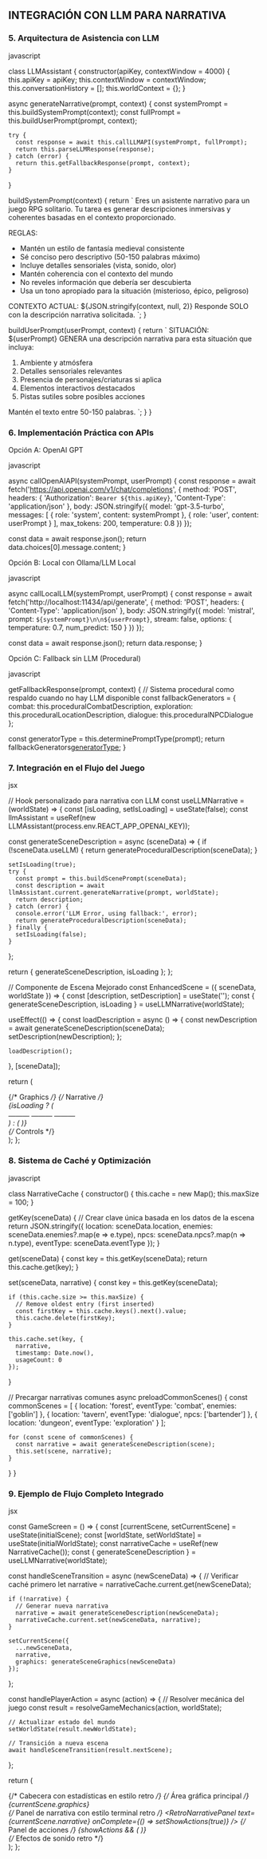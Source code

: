 INTEGRACIÓN CON LLM PARA NARRATIVA
----------------------------------

### 5\. Arquitectura de Asistencia con LLM

javascript

class LLMAssistant {
  constructor(apiKey, contextWindow = 4000) {
    this.apiKey = apiKey;
    this.contextWindow = contextWindow;
    this.conversationHistory = [];
    this.worldContext = {};
  }

  async generateNarrative(prompt, context) {
    const systemPrompt = this.buildSystemPrompt(context);
    const fullPrompt = this.buildUserPrompt(prompt, context);

    try {
      const response = await this.callLLMAPI(systemPrompt, fullPrompt);
      return this.parseLLMResponse(response);
    } catch (error) {
      return this.getFallbackResponse(prompt, context);
    }
  }

  buildSystemPrompt(context) {
    return ` Eres un asistente narrativo para un juego RPG solitario. Tu tarea es generar descripciones inmersivas y coherentes basadas en el contexto proporcionado.

REGLAS:
- Mantén un estilo de fantasía medieval consistente
- Sé conciso pero descriptivo (50-150 palabras máximo)
- Incluye detalles sensoriales (vista, sonido, olor)
- Mantén coherencia con el contexto del mundo
- No reveles información que debería ser descubierta
- Usa un tono apropiado para la situación (misterioso, épico, peligroso)

CONTEXTO ACTUAL: ${JSON.stringify(context, null, 2)} Responde SOLO con la descripción narrativa solicitada. `;
  }

  buildUserPrompt(userPrompt, context) {
    return ` SITUACIÓN: ${userPrompt} GENERA una descripción narrativa para esta situación que incluya:
1. Ambiente y atmósfera
2. Detalles sensoriales relevantes
3. Presencia de personajes/criaturas si aplica
4. Elementos interactivos destacados
5. Pistas sutiles sobre posibles acciones

Mantén el texto entre 50-150 palabras. `;
  }
}

### 6\. Implementación Práctica con APIs

Opción A: OpenAI GPT

javascript

async callOpenAIAPI(systemPrompt, userPrompt) {
  const response = await fetch('https://api.openai.com/v1/chat/completions', {
    method: 'POST',
    headers: {
      'Authorization': `Bearer ${this.apiKey}`,
      'Content-Type': 'application/json'
    },
    body: JSON.stringify({
      model: 'gpt-3.5-turbo',
      messages: [
        { role: 'system', content: systemPrompt },
        { role: 'user', content: userPrompt }
      ],
      max_tokens: 200,
      temperature: 0.8
    })
  });

  const data = await response.json();
  return data.choices[0].message.content;
}

Opción B: Local con Ollama/LLM Local

javascript

async callLocalLLM(systemPrompt, userPrompt) {
  const response = await fetch('http://localhost:11434/api/generate', {
    method: 'POST',
    headers: {
      'Content-Type': 'application/json'
    },
    body: JSON.stringify({
      model: 'mistral',
      prompt: `${systemPrompt}\n\n${userPrompt}`,
      stream: false,
      options: {
        temperature: 0.7,
        num_predict: 150
      }
    })
  });

  const data = await response.json();
  return data.response;
}

Opción C: Fallback sin LLM (Procedural)

javascript

getFallbackResponse(prompt, context) {
  // Sistema procedural como respaldo cuando no hay LLM disponible
  const fallbackGenerators = {
    combat: this.proceduralCombatDescription,
    exploration: this.proceduralLocationDescription,
    dialogue: this.proceduralNPCDialogue
  };

  const generatorType = this.determinePromptType(prompt);
  return fallbackGenerators[generatorType](context);
}

### 7\. Integración en el Flujo del Juego

jsx

// Hook personalizado para narrativa con LLM
const useLLMNarrative = (worldState) => {
  const [isLoading, setIsLoading] = useState(false);
  const llmAssistant = useRef(new LLMAssistant(process.env.REACT_APP_OPENAI_KEY));

  const generateSceneDescription = async (sceneData) => {
    if (!sceneData.useLLM) {
      return generateProceduralDescription(sceneData);
    }

    setIsLoading(true);
    try {
      const prompt = this.buildScenePrompt(sceneData);
      const description = await llmAssistant.current.generateNarrative(prompt, worldState);
      return description;
    } catch (error) {
      console.error('LLM Error, using fallback:', error);
      return generateProceduralDescription(sceneData);
    } finally {
      setIsLoading(false);
    }
  };

  return { generateSceneDescription, isLoading };
};

// Componente de Escena Mejorado
const EnhancedScene = ({ sceneData, worldState }) => {
  const [description, setDescription] = useState('');
  const { generateSceneDescription, isLoading } = useLLMNarrative(worldState);

  useEffect(() => {
    const loadDescription = async () => {
      const newDescription = await generateSceneDescription(sceneData);
      setDescription(newDescription);
    };

    loadDescription();
  }, [sceneData]);

  return (
    <div className="game-scene">  {/* Graphics */}  <RetroSceneGraphics
        location={sceneData.location}
        characters={sceneData.characters}
        enemies={sceneData.enemies}
      />  {/* Narrative */}  <div className="narrative-panel">  {isLoading ? (
          <div className="loading-pulse">⎼⎼⎼ ⎼⎼⎼ ⎼⎼⎼</div>
        ) : (
          <TypewriterText text={description} speed={20} />
        )}  </div>  {/* Controls */}  <SceneControls
        availableActions={sceneData.actions}
        onActionSelected={handleAction}
      />  </div>
  );
};

### 8\. Sistema de Caché y Optimización

javascript

class NarrativeCache {
  constructor() {
    this.cache = new Map();
    this.maxSize = 100;
  }

  getKey(sceneData) {
    // Crear clave única basada en los datos de la escena
    return JSON.stringify({
      location: sceneData.location,
      enemies: sceneData.enemies?.map(e => e.type),
      npcs: sceneData.npcs?.map(n => n.type),
      eventType: sceneData.eventType
    });
  }

  get(sceneData) {
    const key = this.getKey(sceneData);
    return this.cache.get(key);
  }

  set(sceneData, narrative) {
    const key = this.getKey(sceneData);

    if (this.cache.size >= this.maxSize) {
      // Remove oldest entry (first inserted)
      const firstKey = this.cache.keys().next().value;
      this.cache.delete(firstKey);
    }

    this.cache.set(key, {
      narrative,
      timestamp: Date.now(),
      usageCount: 0
    });
  }

  // Precargar narrativas comunes
  async preloadCommonScenes() {
    const commonScenes = [
      { location: 'forest', eventType: 'combat', enemies: ['goblin'] },
      { location: 'tavern', eventType: 'dialogue', npcs: ['bartender'] },
      { location: 'dungeon', eventType: 'exploration' }
    ];

    for (const scene of commonScenes) {
      const narrative = await generateSceneDescription(scene);
      this.set(scene, narrative);
    }
  }
}

### 9\. Ejemplo de Flujo Completo Integrado

jsx

const GameScreen = () => {
  const [currentScene, setCurrentScene] = useState(initialScene);
  const [worldState, setWorldState] = useState(initialWorldState);
  const narrativeCache = useRef(new NarrativeCache());
  const { generateSceneDescription } = useLLMNarrative(worldState);

  const handleSceneTransition = async (newSceneData) => {
    // Verificar caché primero
    let narrative = narrativeCache.current.get(newSceneData);

    if (!narrative) {
      // Generar nueva narrativa
      narrative = await generateSceneDescription(newSceneData);
      narrativeCache.current.set(newSceneData, narrative);
    }

    setCurrentScene({
      ...newSceneData,
      narrative,
      graphics: generateSceneGraphics(newSceneData)
    });
  };

  const handlePlayerAction = async (action) => {
    // Resolver mecánica del juego
    const result = resolveGameMechanics(action, worldState);

    // Actualizar estado del mundo
    setWorldState(result.newWorldState);

    // Transición a nueva escena
    await handleSceneTransition(result.nextScene);
  };

  return (
    <div className="retro-game-container">  <div className="game-screen">  {/* Cabecera con estadísticas en estilo retro */}  <RetroStatsPanel
          health={worldState.player.health}
          gold={worldState.player.gold}
          level={worldState.player.level}
        />  {/* Área gráfica principal */}  <div className="graphics-area">  {currentScene.graphics}  </div>  {/* Panel de narrativa con estilo terminal retro */}  <RetroNarrativePanel
          text={currentScene.narrative}
          onComplete={() => setShowActions(true)}
        />  {/* Panel de acciones */}  {showActions && (
          <RetroActionPanel
            actions={currentScene.availableActions}
            onActionSelected={handlePlayerAction}
          />
        )}  </div>  {/* Efectos de sonido retro */}  <RetroSoundEffects scene={currentScene} />  </div>
  );
};


